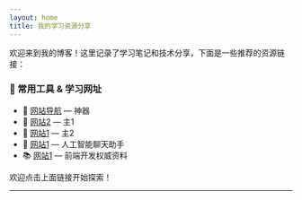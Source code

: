 ```yaml
---
layout: home
title: 我的学习资源分享
---
```


欢迎来到我的博客！这里记录了学习笔记和技术分享，下面是一些推荐的资源链接：

### 🔗 常用工具 & 学习网址

- 📘 [网站导航](https://www.pdzy.cc/) — 神器
- 🧠 [网站2](https://www.pd22.cc/) — 主1
- 🧰 [网站1](https://www.pd33.cc/) — 主2
- 💬 [网站1](https://chat.openai.com/) — 人工智能聊天助手
- 📚 [网站1](https://developer.mozilla.org/) — 前端开发权威资料

欢迎点击上面链接开始探索！

---
